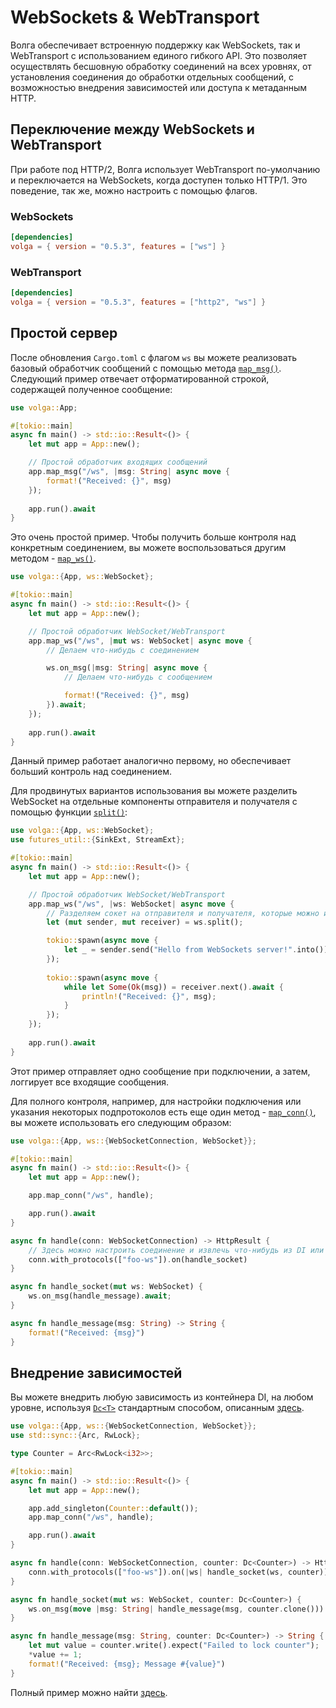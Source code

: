 # WebSockets & WebTransport

Волга обеспечивает встроенную поддержку как WebSockets, так и WebTransport с использованием единого гибкого API. Это позволяет осуществлять бесшовную обработку соединений на всех уровнях, от установления соединения до обработки отдельных сообщений, с возможностью внедрения зависимостей или доступа к метаданным HTTP.

## Переключение между WebSockets и WebTransport

При работе под HTTP/2, Волга использует WebTransport по-умолчанию и переключается на WebSockets, когда доступен только HTTP/1. Это поведение, так же, можно настроить с помощью флагов.

### WebSockets
```toml
[dependencies]
volga = { version = "0.5.3", features = ["ws"] }
```

### WebTransport
```toml
[dependencies]
volga = { version = "0.5.3", features = ["http2", "ws"] }
```

## Простой сервер

После обновления `Cargo.toml` с флагом `ws` вы можете реализовать базовый обработчик сообщений с помощью метода [`map_msg()`](https://docs.rs/volga/latest/volga/app/struct.App.html#method.map_msg). Следующий пример отвечает отформатированной строкой, содержащей полученное сообщение:

```rust
use volga::App;

#[tokio::main]
async fn main() -> std::io::Result<()> {
    let mut app = App::new();

    // Простой обработчик входящих сообщений
    app.map_msg("/ws", |msg: String| async move {
        format!("Received: {}", msg)
    });
    
    app.run().await
}
```

Это очень простой пример. Чтобы получить больше контроля над конкретным соединением, вы можете воспользоваться другим методом - [`map_ws()`](https://docs.rs/volga/latest/volga/app/struct.App.html#method.map_ws).

```rust
use volga::{App, ws::WebSocket};

#[tokio::main]
async fn main() -> std::io::Result<()> {
    let mut app = App::new();

    // Простой обработчик WebSocket/WebTransport
    app.map_ws("/ws", |mut ws: WebSocket| async move {
        // Делаем что-нибудь с соединением

        ws.on_msg(|msg: String| async move {
            // Делаем что-нибудь с сообщением

            format!("Received: {}", msg)
        }).await;
    });
    
    app.run().await
}
```

Данный пример работает аналогично первому, но обеспечивает больший контроль над соединением.

Для продвинутых вариантов использования вы можете разделить WebSocket на отдельные компоненты отправителя и получателя с помощью функции [`split()`](https://docs.rs/volga/latest/volga/ws/websocket/struct.WebSocket.html#method.split):

```rust
use volga::{App, ws::WebSocket};
use futures_util::{SinkExt, StreamExt};

#[tokio::main]
async fn main() -> std::io::Result<()> {
    let mut app = App::new();

    // Простой обработчик WebSocket/WebTransport
    app.map_ws("/ws", |ws: WebSocket| async move {
        // Разделяем сокет на отправителя и получателя, которые можно использовать отдельно
        let (mut sender, mut receiver) = ws.split();

        tokio::spawn(async move {
            let _ = sender.send("Hello from WebSockets server!".into()).await;
        });
        
        tokio::spawn(async move {
            while let Some(Ok(msg)) = receiver.next().await {
                println!("Received: {}", msg);
            }
        });
    });
    
    app.run().await
}
```

Этот пример отправляет одно сообщение при подключении, а затем, логгирует все входящие сообщения.

Для полного контроля, например, для настройки подключения или указания некоторых подпротоколов есть еще один метод - [`map_conn()`](https://docs.rs/volga/latest/volga/app/struct.App.html#method.map_conn), вы можете использовать его следующим образом:

```rust
use volga::{App, ws::{WebSocketConnection, WebSocket}};

#[tokio::main]
async fn main() -> std::io::Result<()> {
    let mut app = App::new();

    app.map_conn("/ws", handle);

    app.run().await
}

async fn handle(conn: WebSocketConnection) -> HttpResult {
    // Здесь можно настроить соединение и извлечь что-нибудь из DI или метаданных HTTP.
    conn.with_protocols(["foo-ws"]).on(handle_socket)
}

async fn handle_socket(mut ws: WebSocket) {
    ws.on_msg(handle_message).await;
}

async fn handle_message(msg: String) -> String {
    format!("Received: {msg}")
}
```

## Внедрение зависимостей

Вы можете внедрить любую зависимость из контейнера DI, на любом уровне, используя [`Dc<T>`](https://docs.rs/volga/latest/volga/di/dc/struct.Dc.html) стандартным способом, описанным [здесь](/volga-docs/advanced/di.html).

```rust
use volga::{App, ws::{WebSocketConnection, WebSocket}};
use std::sync::{Arc, RwLock};

type Counter = Arc<RwLock<i32>>;

#[tokio::main]
async fn main() -> std::io::Result<()> {
    let mut app = App::new();

    app.add_singleton(Counter::default());
    app.map_conn("/ws", handle);

    app.run().await
}

async fn handle(conn: WebSocketConnection, counter: Dc<Counter>) -> HttpResult {
    conn.with_protocols(["foo-ws"]).on(|ws| handle_socket(ws, counter))
}

async fn handle_socket(mut ws: WebSocket, counter: Dc<Counter>) {
    ws.on_msg(move |msg: String| handle_message(msg, counter.clone())).await;
}

async fn handle_message(msg: String, counter: Dc<Counter>) -> String {
    let mut value = counter.write().expect("Failed to lock counter");
    *value += 1;
    format!("Received: {msg}; Message #{value}")
}
```

Полный пример можно найти [здесь](https://github.com/RomanEmreis/volga/blob/main/examples/websockets.rs).

